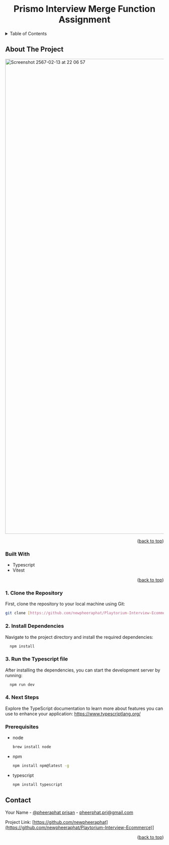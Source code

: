 <a name="readme-top"></a>

<br />
<div align="center">
  <h1 align="center">Prismo Interview Merge Function Assignment</h3>
</div>

<details>
  <summary>Table of Contents</summary>
  <ol>
    <li>
      <a href="#about-the-project">About The Project</a>
      <ul>
        <li><a href="#built-with">Built With</a></li>
      </ul>
    </li>
    <li>
      <a href="#getting-started">Getting Started</a>
      <ul>
        <li><a href="#prerequisites">Prerequisites</a></li>
      </ul>
    </li>
    <li><a href="#contact">Contact</a></li>
    <li><a href="#acknowledgments">Acknowledgments</a></li>
  </ol>
</details>

## About The Project
<img width="1512" alt="Screenshot 2567-02-13 at 22 06 57" src="https://github.com/newpheeraphat/Interview-Merge/assets/77052746/022440c0-bb51-465f-a3bf-1a889e5ec653">


<p align="right">(<a href="#readme-top">back to top</a>)</p>

### Built With

* Typescript
* Vitest

<p align="right">(<a href="#readme-top">back to top</a>)</p>

### 1. Clone the Repository
First, clone the repository to your local machine using Git:
  ```sh
  git clone [https://github.com/newpheeraphat/Playtorium-Interview-Ecommerce.git](https://github.com/newpheeraphat/Interview-Merge)
  ```
### 2. Install Dependencies
Navigate to the project directory and install the required dependencies:
```sh
  npm install 
  ```
### 3. Run the Typescript file
After installing the dependencies, you can start the development server by running:
```sh
  npm run dev
  ```

### 4. Next Steps
Explore the TypeScript documentation to learn more about features you can use to enhance your application: https://www.typescriptlang.org/

### Prerequisites


* node
  ```sh
  brew install node
  ```
  
* npm
  ```sh
  npm install npm@latest -g
  ```

* typescript
  ```sh
  npm install typescript
  ```

## Contact

Your Name - [@pheeraphat prisan]([https://twitter.com/your_username](https://www.linkedin.com/in/pheeraphat-prisan-195a09229/)) - pheerphat.pri@gmail.com

Project Link: [https://github.com/newpheeraphat](https://github.com/newpheeraphat/Playtorium-Interview-Ecommerce)]

<p align="right">(<a href="#readme-top">back to top</a>)</p>

